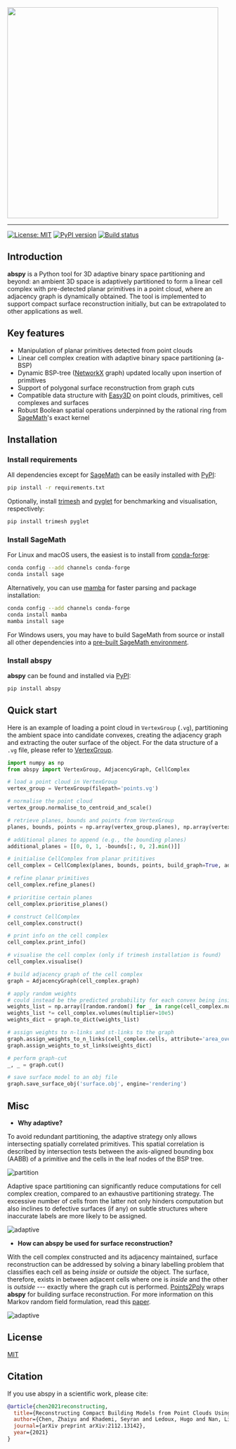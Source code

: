 <img src="https://raw.githubusercontent.com/chenzhaiyu/abspy/main/docs/source/_static/images/logo.png" width="480"/>

-----------
[![License: MIT](https://img.shields.io/badge/License-MIT-yellow.svg)](https://opensource.org/licenses/MIT) [![PyPI version](https://badge.fury.io/py/abspy.svg)](https://pypi.python.org/pypi/abspy/) [![Build status](https://readthedocs.org/projects/abspy/badge/)](https://abspy.readthedocs.io/en/latest/)

## Introduction

**abspy** is a Python tool for 3D adaptive binary space partitioning and beyond: an ambient 3D space is adaptively partitioned to form a linear cell complex with pre-detected planar primitives in a point cloud, where an adjacency graph is dynamically obtained. The tool is implemented to support compact surface reconstruction initially, but can be extrapolated to other applications as well.

## Key features

* Manipulation of planar primitives detected from point clouds
* Linear cell complex creation with adaptive binary space partitioning (a-BSP)
* Dynamic BSP-tree ([NetworkX](https://networkx.org/) graph) updated locally upon insertion of primitives
* Support of polygonal surface reconstruction from graph cuts
* Compatible data structure with [Easy3D](https://github.com/LiangliangNan/Easy3D) on point clouds, primitives, cell complexes and surfaces
* Robust Boolean spatial operations underpinned by the rational ring from [SageMath](https://www.sagemath.org/)'s exact kernel

## Installation

### Install requirements

All dependencies except for [SageMath](https://www.sagemath.org/) can be easily installed with [PyPI](https://pypi.org/):

```bash
pip install -r requirements.txt
```

Optionally, install [trimesh](https://github.com/mikedh/trimesh) and [pyglet](https://github.com/pyglet/pyglet) for benchmarking and visualisation, respectively:

```bash
pip install trimesh pyglet
```

### Install SageMath

For Linux and macOS users, the easiest is to install from [conda-forge](https://conda-forge.org/):

```bash
conda config --add channels conda-forge
conda install sage
```

Alternatively, you can use [mamba](https://github.com/mamba-org/mamba) for faster parsing and package installation:

```bash
conda config --add channels conda-forge
conda install mamba
mamba install sage
```

For Windows users, you may have to build SageMath from source or install all other dependencies into a [pre-built SageMath environment](https://doc.sagemath.org/html/en/installation/binary.html).

### Install abspy

**abspy** can be found and installed via [PyPI](https://pypi.org/project/abspy/):

```bash
pip install abspy
```

## Quick start

Here is an example of loading a point cloud in `VertexGroup` (`.vg`), partitioning the ambient space into candidate convexes, creating the adjacency graph and extracting the outer surface of the object. For the data structure of a `.vg` file, please refer to [VertexGroup](https://abspy.readthedocs.io/en/latest/vertexgroup.html).

```python
import numpy as np
from abspy import VertexGroup, AdjacencyGraph, CellComplex

# load a point cloud in VertexGroup 
vertex_group = VertexGroup(filepath='points.vg')

# normalise the point cloud
vertex_group.normalise_to_centroid_and_scale()

# retrieve planes, bounds and points from VertexGroup
planes, bounds, points = np.array(vertex_group.planes), np.array(vertex_group.bounds), np.array(vertex_group.points_grouped, dtype=object)

# additional planes to append (e.g., the bounding planes)
additional_planes = [[0, 0, 1, -bounds[:, 0, 2].min()]]

# initialise CellComplex from planar prititives
cell_complex = CellComplex(planes, bounds, points, build_graph=True, additional_planes=additional_planes)

# refine planar primitives
cell_complex.refine_planes()

# prioritise certain planes
cell_complex.prioritise_planes()

# construct CellComplex 
cell_complex.construct()

# print info on the cell complex
cell_complex.print_info()

# visualise the cell complex (only if trimesh installation is found)
cell_complex.visualise()

# build adjacency graph of the cell complex
graph = AdjacencyGraph(cell_complex.graph)

# apply random weights
# could instead be the predicted probability for each convex being inside the object
weights_list = np.array([random.random() for _ in range(cell_complex.num_cells)])
weights_list *= cell_complex.volumes(multiplier=10e5)
weights_dict = graph.to_dict(weights_list)

# assign weights to n-links and st-links to the graph
graph.assign_weights_to_n_links(cell_complex.cells, attribute='area_overlap', factor=0.1, cache_interfaces=True)
graph.assign_weights_to_st_links(weights_dict)

# perform graph-cut
_, _ = graph.cut()

# save surface model to an obj file
graph.save_surface_obj('surface.obj', engine='rendering')
```

## Misc

* **Why adaptive?**

To avoid redundant partitioning, the adaptive strategy only allows intersecting spatially correlated primitives. This spatial correlation is described by intersection tests between the axis-aligned bounding box (AABB) of a primitive and the cells in the leaf nodes of the BSP tree.

![partition](https://raw.githubusercontent.com/chenzhaiyu/abspy/main/docs/source/_static/images/partition.png)

Adaptive space partitioning can significantly reduce computations for cell complex creation, compared to an exhaustive partitioning strategy. The excessive number of cells from the latter not only hinders computation but also inclines to defective surfaces (if any) on subtle structures where inaccurate labels are more likely to be assigned.

![adaptive](https://raw.githubusercontent.com/chenzhaiyu/abspy/main/docs/source/_static/images/adaptive.png)

* **How can abspy be used for surface reconstruction?**

With the cell complex constructed and its adjacency maintained, surface reconstruction can be addressed by solving a binary labelling problem that classifies each cell as being *inside* or *outside* the object. The surface, therefore, exists in between adjacent cells where one is *inside* and the other is *outside* --- exactly where the graph cut is performed. [Points2Poly](https://github.com/chenzhaiyu/points2poly) wraps **abspy** for building surface reconstruction. For more information on this Markov random field formulation, read this [paper](https://arxiv.org/2112.13142).

![adaptive](https://raw.githubusercontent.com/chenzhaiyu/abspy/main/docs/source/_static/images/surface.png)

## License

[MIT](https://raw.githubusercontent.com/chenzhaiyu/abspy/main/LICENSE)

## Citation

If you use abspy in a scientific work, please cite:

```bibtex
@article{chen2021reconstructing,
  title={Reconstructing Compact Building Models from Point Clouds Using Deep Implicit Fields},
  author={Chen, Zhaiyu and Khademi, Seyran and Ledoux, Hugo and Nan, Liangliang},
  journal={arXiv preprint arXiv:2112.13142},
  year={2021}
}
```
